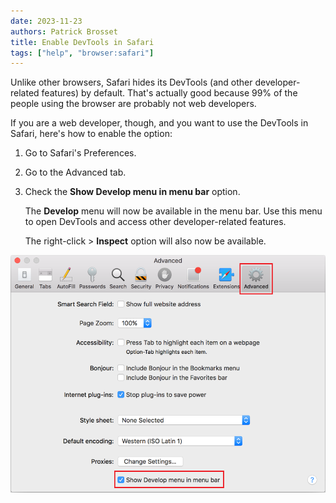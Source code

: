 ```yaml
---
date: 2023-11-23
authors: Patrick Brosset
title: Enable DevTools in Safari
tags: ["help", "browser:safari"]
---
```

Unlike other browsers, Safari hides its DevTools (and other developer-related features) by default. That's actually good because 99% of the people using the browser are probably not web developers.

If you are a web developer, though, and you want to use the DevTools in Safari, here's how to enable the option:

1. Go to Safari's Preferences.

1. Go to the Advanced tab.

1. Check the **Show Develop menu in menu bar** option.

   The **Develop** menu will now be available in the menu bar. Use this menu to open DevTools and access other developer-related features.

   The right-click > **Inspect** option will also now be available.

![Safari's Preferences, the Advanced tab shows the Show Developer menu in menu bar option](../../assets/img/enable-safari-devtools.png)
